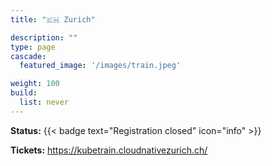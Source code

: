 ```yaml
---
title: "🇨🇭 Zurich"

description: ""
type: page
cascade:
  featured_image: '/images/train.jpeg'

weight: 100
build:
  list: never
---
```


**Status:** {{< badge text="Registration closed" icon="info" >}}

**Tickets:** https://kubetrain.cloudnativezurich.ch/

<!--more-->
